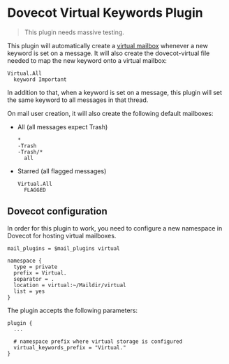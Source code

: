 Dovecot Virtual Keywords Plugin
===============================

> This plugin needs massive testing.

This plugin will automatically create a [virtual mailbox](https://wiki2.dovecot.org/Plugins/Virtual)
whenever a new keyword is set on a message. It will also create the dovecot-virtual
file needed to map the new keyword onto a virtual mailbox:

```
Virtual.All
  keyword Important
```

In addition to that, when a keyword is set on a message, this plugin will set the
same keyword to all messages in that thread.

On mail user creation, it will also create the following default mailboxes:

* All (all messages expect Trash)

    ```
    *
    -Trash
    -Trash/*
      all
    ```

* Starred (all flagged messages)

    ```
    Virtual.All
      FLAGGED
    ```

## Dovecot configuration

In order for this plugin to work, you need to configure a new namespace in
Dovecot for hosting virtual mailboxes.

```
mail_plugins = $mail_plugins virtual

namespace {
  type = private
  prefix = Virtual.
  separator = .
  location = virtual:~/Maildir/virtual
  list = yes
}
```

The plugin accepts the following parameters:

```
plugin {
  ...

  # namespace prefix where virtual storage is configured
  virtual_keywords_prefix = "Virtual."
}
```

